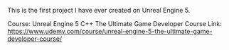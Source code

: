 This is the first project I have ever created on Unreal Engine 5.

Course: Unreal Engine 5 C++ The Ultimate Game Developer Course
Link: https://www.udemy.com/course/unreal-engine-5-the-ultimate-game-developer-course/
